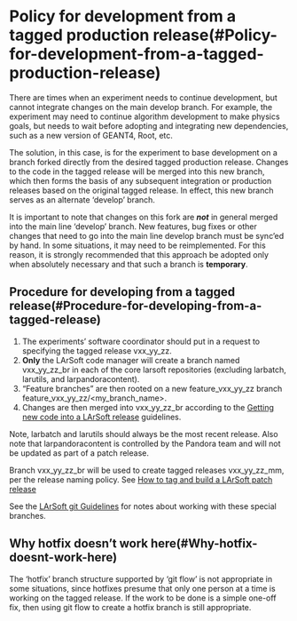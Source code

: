 Policy for development from a tagged production release(#Policy-for-development-from-a-tagged-production-release)
====================================================================================================================

There are times when an experiment needs to continue development, but cannot integrate changes on the main develop branch. For example, the experiment may need to continue algorithm development to make physics goals, but needs to wait before adopting and integrating new dependencies, such as a new version of GEANT4, Root, etc.

The solution, in this case, is for the experiment to base development on a branch forked directly from the desired tagged production release. Changes to the code in the tagged release will be merged into this new branch, which then forms the basis of any subsequent integration or production releases based on the original tagged release. In effect, this new branch serves as an alternate ‘develop’ branch.

It is important to note that changes on this fork are ***not*** in general merged into the main line ‘develop’ branch. New features, bug fixes or other changes that need to go into the main line develop branch must be sync’ed by hand. In some situations, it may need to be reimplemented. For this reason, it is strongly recommended that this approach be adopted only when absolutely necessary and that such a branch is **temporary**.

Procedure for developing from a tagged release(#Procedure-for-developing-from-a-tagged-release)
--------------------------------------------------------------------------------------------------

1.  The experiments’ software coordinator should put in a request to specifying the tagged release vxx\_yy\_zz.
2.  **Only** the LArSoft code manager will create a branch named vxx\_yy\_zz\_br in each of the core larsoft repositories (excluding larbatch, larutils, and larpandoracontent).
3.  “Feature branches” are then rooted on a new feature\_vxx\_yy\_zz branch feature\_vxx\_yy\_zz/\<my\_branch\_name\>.
4.  Changes are then merged into vxx\_yy\_zz\_br according to the [Getting new code into a LArSoft release](Getting_new_code_into_a_LArSoft_release) guidelines.

Note, larbatch and larutils should always be the most recent release. Also note that larpandoracontent is controlled by the Pandora team and will not be updated as part of a patch release.

Branch vxx\_yy\_zz\_br will be used to create tagged releases vxx\_yy\_zz\_mm, per the release naming policy. See [How to tag and build a LArSoft patch release](How_to_tag_and_build_a_LArSoft_patch_release)

See the [LArSoft git Guidelines](LArSoft_git_Guidelines) for notes about working with these special branches.

Why hotfix doesn’t work here(#Why-hotfix-doesnt-work-here)
-------------------------------------------------------------

The ‘hotfix’ branch structure supported by ‘git flow’ is not appropriate in some situations, since hotfixes presume that only one person at a time is working on the tagged release. If the work to be done is a simple one-off fix, then using git flow to create a hotfix branch is still appropriate.
